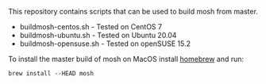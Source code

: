 This repository contains scripts that can be used to build mosh from master.

- buildmosh-centos.sh - Tested on CentOS 7
- buildmosh-ubuntu.sh - Tested on Ubuntu 20.04
- buildmosh-opensuse.sh - Tested on openSUSE 15.2


To install the master build of mosh on MacOS install [homebrew](https://brew.sh) and run:

    brew install --HEAD mosh
